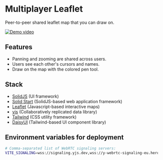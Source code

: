 # Multiplayer Leaflet

Peer-to-peer shared leaflet map that you can draw on.

[![Demo video](https://img.youtube.com/vi/LkqONRcBqaE/maxresdefault.jpg)](https://www.youtube.com/watch?v=LkqONRcBqaE)

## Features

* Panning and zooming are shared across users.
* Users see each other's cursors and names.
* Draw on the map with the colored pen tool.

## Stack

- [SolidJS](https://www.solidjs.com/) (UI framework)
- [Solid Start](https://start.solidjs.com/) (SolidJS-based web application framework)
- [Leaflet](https://leafletjs.com/) (Javascript-based interactive maps)
- [yjs](https://docs.yjs.dev/) (Collaboratively replicated data library)
- [Tailwind](https://tailwindcss.com/) (CSS utility framework)
- [DaisyUI](https://daisyui.com/) (Tailwind-based UI component library)

## Environment variables for deployment

```bash
# Comma-separated list of WebRTC signaling servers:
VITE_SIGNALING=wss://signaling.yjs.dev,wss://y-webrtc-signaling-eu.herokuapp.com,wss://y-webrtc-signaling-us.herokuapp.com
```
